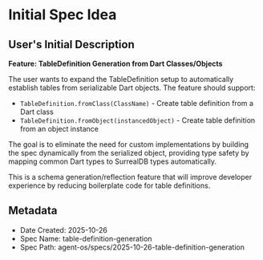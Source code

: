 # Initial Spec Idea

## User's Initial Description
**Feature: TableDefinition Generation from Dart Classes/Objects**

The user wants to expand the TableDefinition setup to automatically establish tables from serializable Dart objects. The feature should support:

- `TableDefinition.fromClass(ClassName)` - Create table definition from a Dart class
- `TableDefinition.fromObject(instancedObject)` - Create table definition from an object instance

The goal is to eliminate the need for custom implementations by building the spec dynamically from the serialized object, providing type safety by mapping common Dart types to SurrealDB types automatically.

This is a schema generation/reflection feature that will improve developer experience by reducing boilerplate code for table definitions.

## Metadata
- Date Created: 2025-10-26
- Spec Name: table-definition-generation
- Spec Path: agent-os/specs/2025-10-26-table-definition-generation
